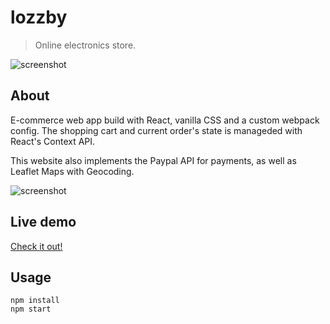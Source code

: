 # lozzby

> Online electronics store.

![screenshot](https://i.ibb.co/7Y49GZB/Localhost-3000.png)

## About

E-commerce web app build with React, vanilla CSS and a custom webpack config. The shopping cart and current order's state is manageded with React's Context API.

This website also implements the Paypal API for payments, as well as Leaflet Maps with Geocoding.

![screenshot](https://i.ibb.co/KK9ksF3/Localhost-3000-checkout-success.png)

## Live demo

[Check it out!](https://lozzby.netlify.app/)

## Usage

```
npm install
npm start
```
